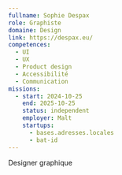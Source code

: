 ```yaml
---
fullname: Sophie Despax
role: Graphiste
domaine: Design
link: https://despax.eu/
competences:
  - UI
  - UX
  - Product design
  - Accessibilité
  - Communication
missions:
  - start: 2024-10-25
    end: 2025-10-25
    status: independent
    employer: Malt
    startups:
      - bases.adresses.locales
      - bat-id
---
```

Designer graphique